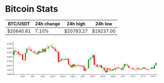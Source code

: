 # Bitcoin Stats

BTC/USDT|24h change|24h high|24h low|
|---|---|---|---|
|$20640.61|7.10%|$20783.27|$19237.00|

<img src="./chart.svg">
